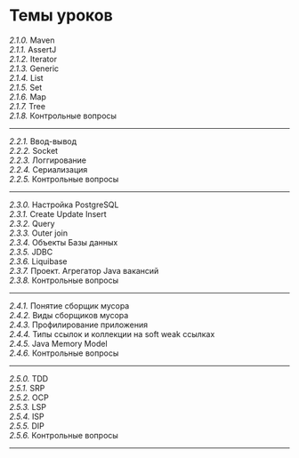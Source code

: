 # **Темы уроков**
*2.1.0.* Maven  
*2.1.1.* AssertJ  
*2.1.2.* Iterator  
*2.1.3.* Generic  
*2.1.4.* List  
*2.1.5.* Set  
*2.1.6.* Map  
*2.1.7.* Tree  
*2.1.8.* Контрольные вопросы  
_ _ _ _ _ _ _
*2.2.1.* Ввод-вывод  
*2.2.2.* Socket  
*2.2.3.* Логгирование  
*2.2.4.* Сериализация  
*2.2.5.* Контрольные вопросы  
_ _ _ _ _ _ _
*2.3.0.* Настройка PostgreSQL  
*2.3.1.* Create Update Insert  
*2.3.2.* Query  
*2.3.3.* Outer join  
*2.3.4.* Объекты Базы данных  
*2.3.5.* JDBC  
*2.3.6.* Liquibase  
*2.3.7.* Проект. Агрегатор Java вакансий  
*2.3.8.* Контрольные вопросы  
_ _ _ _ _ _ _
*2.4.1.* Понятие сборщик мусора  
*2.4.2.* Виды сборщиков мусора  
*2.4.3.* Профилирование приложения  
*2.4.4.* Типы ссылок и коллекции на soft weak ссылках  
*2.4.5.* Java Memory Model  
*2.4.6.* Контрольные вопросы  
_ _ _ _ _ _ _
*2.5.0.* TDD  
*2.5.1.* SRP  
*2.5.2.* OCP  
*2.5.3.* LSP  
*2.5.4.* ISP  
*2.5.5.* DIP  
*2.5.6.* Контрольные вопросы  
_ _ _ _ _ _ _